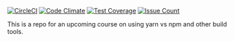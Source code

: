 [![CircleCI](https://circleci.com/gh/SteveEmmerich/vigilant-parakeet.svg?style=svg)](https://circleci.com/gh/SteveEmmerich/vigilant-parakeet)
[![Code Climate](https://codeclimate.com/github/SteveEmmerich/vigilant-parakeet/badges/gpa.svg)](https://codeclimate.com/github/SteveEmmerich/vigilant-parakeet)
[![Test Coverage](https://codeclimate.com/github/SteveEmmerich/vigilant-parakeet/badges/coverage.svg)](https://codeclimate.com/github/SteveEmmerich/vigilant-parakeet/coverage)
[![Issue Count](https://codeclimate.com/github/SteveEmmerich/vigilant-parakeet/badges/issue_count.svg)](https://codeclimate.com/github/SteveEmmerich/vigilant-parakeet)

This is a repo for an upcoming course on using yarn vs npm and other build tools.
